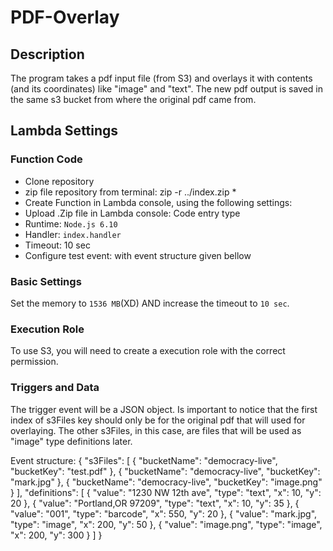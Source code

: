 # PDF-Overlay

## Description
The program takes a pdf input file (from S3) and overlays it with contents (and its coordinates) like "image" and "text". The new pdf output is saved in the same s3 bucket from where the original pdf came from.

## Lambda Settings

### Function Code

- Clone repository
- zip file repository from terminal: zip -r ../index.zip *
- Create Function in Lambda console, using the following settings:
- Upload .Zip file in Lambda console: Code entry type
- Runtime: `Node.js 6.10`
- Handler: `index.handler`
- Timeout: 10 sec
- Configure test event: with event structure given bellow

### Basic Settings

Set the memory to `1536 MB`(XD) AND increase the timeout to `10 sec`.

### Execution Role

To use S3, you will need to create a execution role with the correct permission.

### Triggers and Data
The trigger event will be a JSON object. Is important to notice that the first index of s3Files key should only be for the original pdf that will used for overlaying. The other s3Files, in this case, are files that will be used as "image" type definitions later.

Event structure:
{
  "s3Files": [
    {
      "bucketName": "democracy-live",
      "bucketKey": "test.pdf"
    },
    {
      "bucketName": "democracy-live",
      "bucketKey": "mark.jpg"
    },
    {
      "bucketName": "democracy-live",
      "bucketKey": "image.png"
    }
  ],
  "definitions": [
    {
      "value": "1230 NW 12th ave",
      "type": "text",
      "x": 10,
      "y": 20
    },
    {
      "value": "Portland,OR 97209",
      "type": "text",
      "x": 10,
      "y": 35
    },
    {
      "value": "001",
      "type": "barcode",
      "x": 550,
      "y": 20
    },
    {
      "value": "mark.jpg",
      "type": "image",
      "x": 200,
      "y": 50
    },
    {
      "value": "image.png",
      "type": "image",
      "x": 200,
      "y": 300
    }
  ]
}
